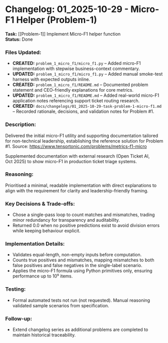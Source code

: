 # Changelog: 01_2025-10-29 - Micro-F1 Helper (Problem-1)

**Task:** [[Problem-1]] Implement Micro-F1 helper function  
**Status:** Done

### Files Updated:
- **CREATED:** `problem_1_micro_f1/micro_f1.py` – Added micro-F1 implementation with stepwise business-context commentary.
- **UPDATED:** `problem_1_micro_f1/micro_f1.py` – Added manual smoke-test harness with expected outputs inline.
- **CREATED:** `problem_1_micro_f1/README.md` – Documented problem statement and CEO-friendly explanations for core metrics.
- **UPDATED:** `problem_1_micro_f1/README.md` – Added real-world micro-F1 application notes referencing support ticket routing research.
- **CREATED:** `docs/changelogs/01_2025-10-29-task-problem-1-micro-f1.md` – Recorded rationale, decisions, and validation notes for Problem #1.

### Description:
Delivered the initial micro-F1 utility and supporting documentation tailored for non-technical leadership, establishing the reference solution for Problem #1. Source: https://www.tensortonic.com/problems/metrics-f1-micro

Supplemented documentation with external research (Open Ticket AI, Oct 2025) to show micro-F1 in production ticket triage systems.

### Reasoning:
Prioritised a minimal, readable implementation with direct explanations to align with the requirement for clarity and leadership-friendly framing.

### Key Decisions & Trade-offs:
- Chose a single-pass loop to count matches and mismatches, trading minor redundancy for transparency and auditability.
- Returned 0.0 when no positive predictions exist to avoid division errors while keeping behaviour explicit.

### Implementation Details:
- Validates equal-length, non-empty inputs before computation.
- Counts true positives and mismatches, mapping mismatches to both false positives and false negatives in the single-label scenario.
- Applies the micro-F1 formula using Python primitives only, ensuring performance up to 10⁵ items.

### Testing:
- Formal automated tests not run (not requested). Manual reasoning validated sample scenarios from specification.

### Follow-up:
- Extend changelog series as additional problems are completed to maintain historical traceability.
